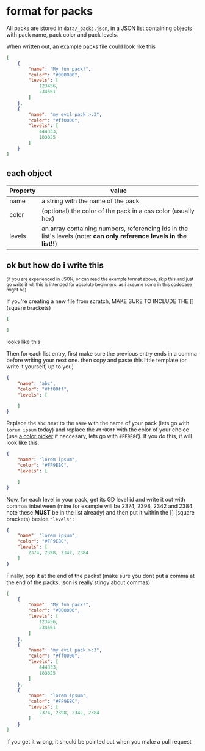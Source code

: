 # format for packs
All packs are stored in `data/_packs.json`, in a JSON list containing objects with pack name, pack color and pack levels.

When written out, an example packs file could look like this
```json
[
    {
        "name": "My fun pack!",
        "color": "#000000",
        "levels": [
            123456,
            234561
        ]
    },
    {
        "name": "my evil pack >:3",
        "color": "#ff0000",
        "levels": [
            444333,
            183825
        ]
    }
]
```

## each object

| Property | value |
|----------|-------|
|name      |a string with the name of the pack|
|color     |(optional) the color of the pack in a css color (usually hex)|
|levels    |an array containing numbers, referencing ids in the list's levels (note: **can only reference levels in the list!!**)|

## ok but how do i write this
<small>(if you are experienced in JSON, or can read the example format above, skip this and just go write it lol, this is intended for absolute beginners, as i assume some in this codebase might be)</small>

If you're creating a new file from scratch, MAKE SURE TO INCLUDE THE [] (square brackets)
```json
[

]
```
looks like this

Then for each list entry, first make sure the previous entry ends in a comma before writing your next one. then copy and paste this little template (or write it yourself, up to you)
```json
{
    "name": "abc",
    "color": "#ff00ff",
    "levels": [

    ]
}
```

Replace the `abc` next to the `name` with the name of your pack (lets go with `lorem ipsum` today) and replace the `#ff00ff` with the color of your choice (use [a color picker](https://htmlcolorcodes.com/color-picker/) if neccesary, lets go with `#FF9E8C`). If you do this, it will look like this.
```json
{
    "name": "lorem ipsum",
    "color": "#FF9E8C",
    "levels": [

    ]
}
```

Now, for each level in your pack, get its GD level id and write it out with commas inbetween (mine for example will be 2374, 2398, 2342 and 2384. note these **MUST** be in the list already) and then put it within the [] (square brackets) beside `"levels": `
```json
{
    "name": "lorem ipsum",
    "color": "#FF9E8C",
    "levels": [
        2374, 2398, 2342, 2384
    ]
}
```

Finally, pop it at the end of the packs! (make sure you dont put a comma at the end of the packs, json is really stingy about commas)

```json
[
    {
        "name": "My fun pack!",
        "color": "#000000",
        "levels": [
            123456,
            234561
        ]
    },
    {
        "name": "my evil pack >:3",
        "color": "#ff0000",
        "levels": [
            444333,
            183825
        ]
    },
    {
        "name": "lorem ipsum",
        "color": "#FF9E8C",
        "levels": [
            2374, 2398, 2342, 2384
        ]
    }
]
```
if you get it wrong, it should be pointed out when you make a pull request